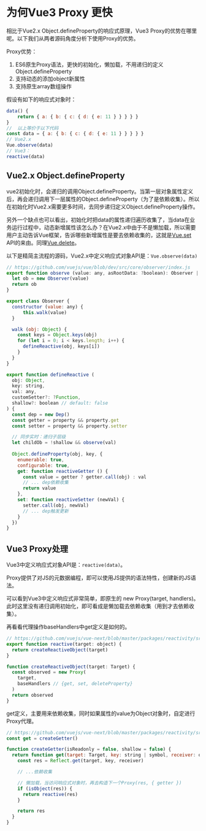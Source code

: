 # 为何Vue3 Proxy 更快

相比于Vue2.x Object.defineProperty的响应式原理，Vue3 Proxy的优势在哪里呢。以下我们从两者源码角度分析下使用Proxy的优势。

Proxy优势：

1. ES6原生Proxy语法，更快的初始化，懒加载，不用递归的定义Object.defineProperty
2. 支持动态的添加object新属性
3. 支持原生array数组操作

假设有如下的响应式对象时：

``` js
data() {
    return { a: { b: { c: { d: { e: 11 } } } } }
}
//  以上等价于以下代码
const data = { a: { b: { c: { d: { e: 11 } } } } }
// Vue2.x
Vue.observe(data)
// Vue3：
reactive(data)
```

## Vue2.x Object.defineProperty

vue2初始化时，会递归的调用Object.defineProperty。当第一层对象属性定义后，再会递归调用下一层属性的Object.defineProperty（为了是依赖收集）。所以在初始化时Vue2.x需要更多时间，去同步递归定义Object.defineProperty操作。

另外一个缺点也可以看出，初始化时把data的属性递归遍历收集了，当data在业务运行过程中，动态新增属性该怎么办？在Vue2.x中由于不是懒加载，所以需要用户主动告诉Vue框架，告诉哪些新增属性是要去依赖收集的，这就是[Vue.set](https://vuejs.org/v2/api/#Vue-set) API的来由。同理[Vue.delete](https://vuejs.org/v2/api/#Vue-delete)。

以下是精简主流程的源码，Vue2.x中定义响应式对象API是：`Vue.observe(data)`

``` js
// https://github.com/vuejs/vue/blob/dev/src/core/observer/index.js
export function observe (value: any, asRootData: ?boolean): Observer | void {
  let ob = new Observer(value)
  return ob
}

export class Observer {
  constructor (value: any) {
      this.walk(value)
  }

  walk (obj: Object) {
    const keys = Object.keys(obj)
    for (let i = 0; i < keys.length; i++) {
      defineReactive(obj, keys[i])
    }
  }
}

export function defineReactive (
  obj: Object,
  key: string,
  val: any,
  customSetter?: ?Function,
  shallow?: boolean // default: false
) {
  const dep = new Dep()
  const getter = property && property.get
  const setter = property && property.setter

  // 同步实时：递归子层级
  let childOb = !shallow && observe(val)
  
  Object.defineProperty(obj, key, {
    enumerable: true,
    configurable: true,
    get: function reactiveGetter () {
      const value = getter ? getter.call(obj) : val
      // ... dep依赖收集
      return value
    },
    set: function reactiveSetter (newVal) {
      setter.call(obj, newVal)
      // ... dep触发更新
    }
  })
}
```

## Vue3 Proxy处理

Vue3中定义响应式对象API是：`reactive(data)`。

Proxy提供了对JS的元数据编程，即可以使用JS提供的语法特性，创建新的JS语法。

可以看到Vue3中定义响应式非常简单，即原生的 new Proxy(target, handlers)。此时这里没有递归调用初始化，即可看成是懒加载去依赖收集（用到才去依赖收集）。

再看看代理操作baseHandlers中get定义是如何的。

``` js
// https://github.com/vuejs/vue-next/blob/master/packages/reactivity/src/reactive.ts
export function reactive(target: object) {
  return createReactiveObject(target)
}

function createReactiveObject(target: Target) {
  const observed = new Proxy(
    target,
    baseHandlers // {get, set, deleteProperty}
  )
  return observed
}
```

get定义，主要用来依赖收集，同时如果属性的value为Object对象时，自定进行Proxy代理。

``` js
// https://github.com/vuejs/vue-next/blob/master/packages/reactivity/src/baseHandlers.ts
const get = createGetter()

function createGetter(isReadonly = false, shallow = false) {
  return function get(target: Target, key: string | symbol, receiver: object) {
    const res = Reflect.get(target, key, receiver)

    // ...依赖收集

    // 懒加载，当访问响应式对象时，再去构造下一个Proxy(res, { getter })
    if (isObject(res)) {
      return reactive(res)
    }

    return res
  }
}
```

